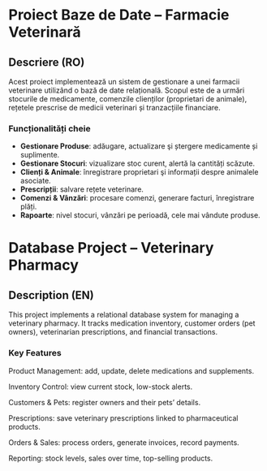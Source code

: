 # Proiect Baze de Date – Farmacie Veterinară

## Descriere (RO)
Acest proiect implementează un sistem de gestionare a unei farmacii veterinare utilizând o bază de date relațională. Scopul este de a urmări stocurile de medicamente, comenzile clienților (proprietari de animale), rețetele prescrise de medicii veterinari și tranzacțiile financiare.

### Funcționalități cheie
- **Gestionare Produse**: adăugare, actualizare şi ștergere medicamente și suplimente.
- **Gestionare Stocuri**: vizualizare stoc curent, alertă la cantități scăzute.
- **Clienți & Animale**: înregistrare proprietari şi informații despre animalele asociate.
- **Prescripții**: salvare rețete veterinare.
- **Comenzi & Vânzări**: procesare comenzi, generare facturi, înregistrare plăți.
- **Rapoarte**: nivel stocuri, vânzări pe perioadă, cele mai vândute produse.



# Database Project – Veterinary Pharmacy
## Description (EN)
This project implements a relational database system for managing a veterinary pharmacy. It tracks medication inventory, customer orders (pet owners), veterinarian prescriptions, and financial transactions.

### Key Features
Product Management: add, update, delete medications and supplements.

Inventory Control: view current stock, low-stock alerts.

Customers & Pets: register owners and their pets’ details.

Prescriptions: save veterinary prescriptions linked to pharmaceutical products.

Orders & Sales: process orders, generate invoices, record payments.

Reporting: stock levels, sales over time, top-selling products.
